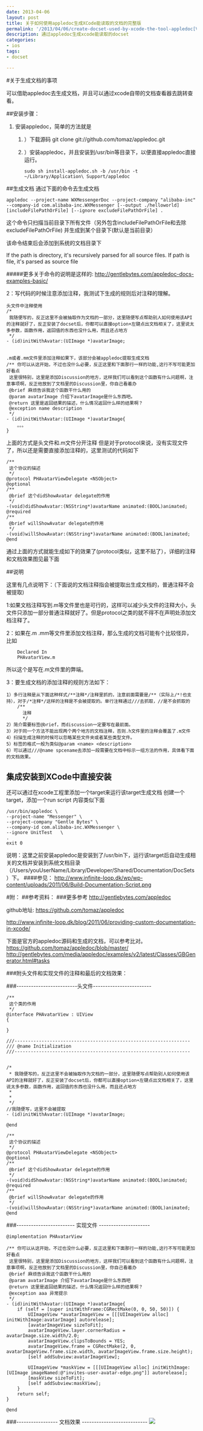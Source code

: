 ```yaml
---
date: 2013-04-06
layout: post
title: 关于如何使用appledoc生成XCode能读取的文档的完整版
permalink: '/2013/04/06/create-docset-used-by-xcode-the-tool-appledoc[V1.0].html'
description: 通过appledoc生成xcode能读取的docset
categories:
- ios
tags:
- docset

---
```


#关于生成文档的事项


可以借助appledoc去生成文档，并且可以通过xcode自带的文档查看器去跳转查看。

##安装步骤：



1. 安装appledoc，简单的方法就是 

    1. ）下载源码 git clone git://github.com/tomaz/appledoc.git
    1. ）安装appledoc，并且安装到/usr/bin等目录下，以便直接appledoc直接运行。
    
        ```
        sudo sh install-appledoc.sh -b /usr/bin -t ~/Library/Application\ Support/appledoc
        ```
        
        
##生成文档
通过下面的命令去生成文档
```
appledoc --project-name WXMessengerDoc --project-company "alibaba-inc" --company-id com.alibaba-inc.WXMessenger [--output ./helloworld]  [includeFilePathOrFile] [--ignore excludeFilePathOrFile] .
```

这个命令只扫描当前目录下所有文件（另外包含includeFilePathOrFile和去除excludeFilePathOrFile) 并生成到某个目录下(默认是当前目录）

该命令结束后会添加到系统的文档目录下

If the path is directory, it's recursively parsed for all source files. If path is file, it's parsed as source file

#####更多关于命令的说明是这样的:
http://gentlebytes.com/appledoc-docs-examples-basic/


2：写代码的时候注意添加注释，我测试下生成的规则后对注释的理解。

```
头文件中注释使用
/*
 我随便写的，反正这里不会被抽取作为文档的一部分，这里随便写点帮助别人如何使用该API的注释就好了，反正安装了docset后，你都可以直接option+左键点出文档相关了，这里说太多参数，函数作用，返回值的东西也没什么用，而且还占地方
 */
- (id)initWithAvatar:(UIImage *)avatarImage;


.m或者.mm文件里添加注释如果下，该部分会被appledoc提取生成文档
/** 你可以从这开始，不过也没什么必要，反正这里和下面那行一样的功能,这行不写可能更加好看点
 这里很特别，这里是添加Discussion的地方，这样我们可以看到这个函数有什么问题啊，注意事项啊，反正他放到了文档里的Discussion里，你自己看着办
 @brief 麻烦告诉我这个函数干什么用的
 @param avatarImage 介绍下avatarImage是什么东西吧。
 @return 这里是返回结果的描述，什么情况返回什么样的结果啊？
 @exception name description
 */
- (id)initWithAvatar:(UIImage *)avatarImage{
	。。。
}
```
上面的方式是头文件和.m文件分开注释
但是对于protocol来说，没有实现文件了，所以还是需要直接添加注释的，这里测试的代码如下

```
/**
 这个协议的描述
 */
@protocol PHAvatarViewDelegate <NSObject>
@optional
/**
 @brief 这个didShowAvatar delegate的作用
 */
-(void)didShowAvatar:(NSString*)avatarName animated:(BOOL)animated;
@required
/**
 @brief willShowAvatar delegate的作用
 */
-(void)willShowAvatar:(NSString*)avatarName animated:(BOOL)animated;
@end
```
通过上面的方式就能生成如下的效果了(protocol类似，这里不贴了），详细的注释和文档效果图见最下面


##说明

这里有几点说明下：（下面说的文档注释指会被提取出生成文档的，普通注释不会被提取)


1:如果文档注释写到.m等文件里也是可行的，这样可以减少头文件的注释大小，头文件只添加一部分普通注释就好了。但是protocol之类的就不得不在声明处添加文档注释了。

2：如果在.m .mm等文件里添加文档注释，那么生成的文档可能有个比较怪异，比如

		Declared In
		PHAvatarView.m
所以这个是写在.m文件里的弊端。

3：要生成文档的添加注释的规则方法如下：

	1）多行注释是从下面这种样式/**注释*/注释里抓的，注意前面需要是/**（实际上/*!也支持），对于/*注释*/这样的注释是不会被提取的。单行注释通过///去抓取，//是不会抓取的
		/**
		  注释
		  */
	2）简介需要标签@brief，而discussion一定要写在最前面。
	3）对于同一个方法不能出现两个两个地方的文档注释，否则.h文件里的注释会覆盖了.m文件
	4）扫描生成注释的时候可以忽略某些文件夹或者某些类型文件。
	5）标签的格式一般为类似@param <name> <description>
	6）可以通过///@name spcename去添加一段需要在文档中标示一组方法的作用，具体看下面的文档效果。


集成安装到XCode中直接安装
-----------------------------------------------------------------
还可以通过在xcode工程里添加一个target来运行该target生成文档
创建一个target，添加一个run script
内容类似下面
```
/usr/bin/appledoc \
--project-name "Messenger" \
--project-company "Gentle Bytes" \
--company-id com.alibaba-inc.WXMessenger \
--ignore UnitTest	\
.
exit 0
```
说明：这里之前安装appledoc是安装到了/usr/bin下，运行该target后自动生成相关的文档并安装到系统文档目录（/Users/youUserName/Library/Developer/Shared/Documentation/DocSets）下。
####参见：
http://www.infinite-loop.dk/wp/wp-content/uploads/2011/06/Build-Documentation-Script.png

#附：
##参考资料：
###更多参考
http://gentlebytes.com/appledoc

github地址: https://github.com/tomaz/appledoc

http://www.infinite-loop.dk/blog/2011/06/providing-custom-documentation-in-xcode/

下面是官方的appledoc源码和生成的文档，可以参考比对。
https://github.com/tomaz/appledoc/blob/master/
http://gentlebytes.com/media/appledoc/examples/v2/latest/Classes/GBGenerator.html#tasks










###附头文件和实现文件的注释和最后的文档效果：

###-------------------------头文件------------------------

```
/** 
 这个类的作用
 */
@interface PHAvatarView : UIView
{
    
}

///-----------------------------------------------------------------
/// @name Initialization 
///-----------------------------------------------------------------


/*
 * 我随便写的，反正这里不会被抽取作为文档的一部分，这里随便写点帮助别人如何使用该API的注释就好了，反正安装了docset后，你都可以直接option+左键点出文档相关了，这里说太多参数，函数作用，返回值的东西也没什么用，而且还占地方
 *
 *
 */
//我随便写，这里不会被提取
- (id)initWithAvatar:(UIImage *)avatarImage;

@end

/**
 这个协议的描述
 */
@protocol PHAvatarViewDelegate <NSObject>
@optional
/**
 @brief 这个didShowAvatar delegate的作用
 */
-(void)didShowAvatar:(NSString*)avatarName animated:(BOOL)animated;
@required
/**
 @brief willShowAvatar delegate的作用
 */
-(void)willShowAvatar:(NSString*)avatarName animated:(BOOL)animated;
@end
```

###------------------------    实现文件    ---------------------

```
@implementation PHAvatarView

/** 你可以从这开始，不过也没什么必要，反正这里和下面那行一样的功能,这行不写可能更加好看点
 这里很特别，这里是添加Discussion的地方，这样我们可以看到这个函数有什么问题啊，注意事项啊，反正他放到了文档里的Discussion里，你自己看着办
 @brief 麻烦告诉我这个函数干什么用的
 @param avatarImage 介绍下avatarImage是什么东西吧
 @return 这里是返回结果的描述，什么情况返回什么样的结果啊？
 @exception aaa 异常提示
 */
- (id)initWithAvatar:(UIImage *)avatarImage{
    if (self = [super initWithFrame:CGRectMake(0, 0, 50, 50)]) {
        UIImageView *avatarImageView = [[[UIImageView alloc] initWithImage:avatarImage] autorelease];
        [avatarImageView sizeToFit];
        avatarImageView.layer.cornerRadius = avatarImage.size.width/2.0;
        avatarImageView.clipsToBounds = YES;
        avatarImageView.frame = CGRectMake(2, 0, avatarImageView.frame.size.width, avatarImageView.frame.size.height);
        [self addSubview:avatarImageView];

        UIImageView *maskView = [[[UIImageView alloc] initWithImage:[UIImage imageNamed:@"invites-user-avatar-edge.png"]] autorelease];
        [maskView sizeToFit];
        [self addSubview:maskView];
    }
    return self;
}

@end
```


###-----------------     文档效果     ---------------------------
<img src="http://yunpan.alibaba-inc.com/share/scan.do?info=8H2tK3INh&pInfo=8H2tK3INh&app_name=">